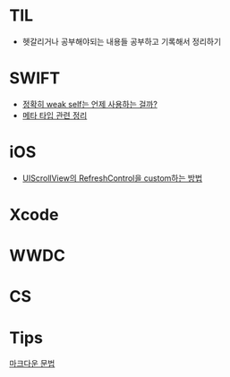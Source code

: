 # TIL

- 헷갈리거나 공부해야되는 내용들 공부하고 기록해서 정리하기

# SWIFT

- [정확히 weak self는 언제 사용하는 걸까?](https://github.com/KangChangHyeok/TIL/issues/2)  
- [메타 타입 관련 정리](https://github.com/KangChangHyeok/TIL/issues/4)

# iOS

- [UIScrollView의 RefreshControl을 custom하는 방법](https://github.com/KangChangHyeok/TIL/issues/5)
# Xcode

# WWDC

# CS



# Tips

[마크다운 문법](https://github.com/KangChangHyeok/TIL/issues/1)
